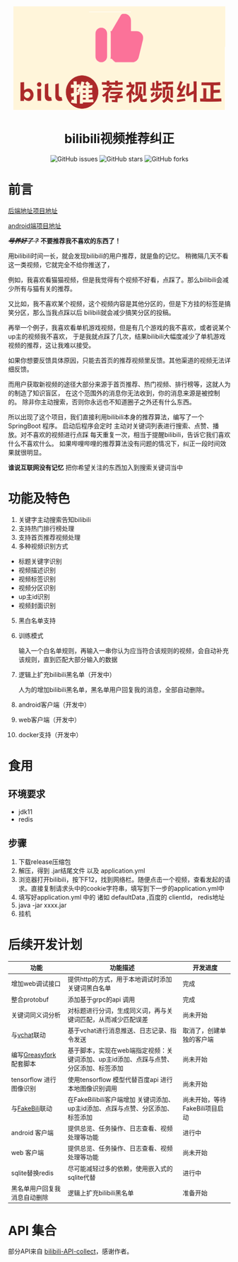 

<p align="center">
    <img src="./assets/img/logo.png" width="480" height="235">
</p>
<h1 align="center">bilibili视频推荐纠正</h1>
<p align="center">
    <a href="https://github.com/cctyl/BiliRecommBehaviorCorrection/issues" style="text-decoration:none">
        <img src="https://img.shields.io/github/issues/cctyl/BiliRecommBehaviorCorrection.svg" alt="GitHub issues"/>
    </a>
    <a href="https://github.com/cctyl/BiliRecommBehaviorCorrection/stargazers" style="text-decoration:none" >
        <img src="https://img.shields.io/github/stars/cctyl/BiliRecommBehaviorCorrection.svg" alt="GitHub stars"/>
    </a>
    <a href="https://github.com/cctyl/BiliRecommBehaviorCorrection/network" style="text-decoration:none" >
        <img src="https://img.shields.io/github/forks/cctyl/BiliRecommBehaviorCorrection.svg" alt="GitHub forks"/>
    </a>
</p>

# 前言

[后端地址项目地址](https://github.com/cctyl/BiliRecommBehaviorCorrection)

[android端项目地址](https://github.com/cctyl/BiliRecommBehaviorCorrectionAndroid)

***~~号养好了？~~* 不要推荐我不喜欢的东西了！**

用bilibili时间一长，就会发现bilibili的用户推荐，就是鱼的记忆。
稍微隔几天不看这一类视频，它就完全不给你推送了，

例如，我喜欢看猫猫视频，但是我觉得有个视频不好看，点踩了。那么bilibili会减少所有与猫有关的推荐。

又比如，我不喜欢某个视频，这个视频内容是其他分区的，但是下方挂的标签是搞笑分区，那么当我点踩以后
bilibili就会减少搞笑分区的投稿。

再举一个例子，我喜欢看单机游戏视频，但是有几个游戏的我不喜欢，或者说某个up主的视频我不喜欢，
于是我就点踩了几次，结果bilibili大幅度减少了单机游戏视频的推荐，这让我难以接受。

如果你想要反馈具体原因，只能去首页的推荐视频里反馈。其他渠道的视频无法详细反馈。

而用户获取新视频的途径大部分来源于首页推荐、热门视频、排行榜等，这就人为的制造了知识盲区，
在这个范围外的消息你无法收到，你的消息来源是被控制的。
除非你主动搜索，否则你永远也不知道圈子之外还有什么东西。

所以出现了这个项目，我们直接利用bilibili本身的推荐算法，编写了一个SpringBoot 程序。
启动后程序会定时 主动对关键词列表进行搜索、点赞、播放。对不喜欢的视频进行点踩
每天重复一次，相当于提醒bilibili，告诉它我们喜欢什么不喜欢什么。
如果哔哩哔哩的推荐算法没有问题的情况下，纠正一段时间效果就很明显。


**谁说互联网没有记忆**
把你希望关注的东西加入到搜索关键词当中
# 功能及特色
1. 关键字主动搜索告知bilibili
2. 支持热门排行榜处理
3. 支持首页推荐视频处理
4. 多种视频识别方式
- 标题关键字识别
- 视频描述识别
- 视频标签识别
- 视频分区识别
- up主id识别
- 视频封面识别
5. 黑白名单支持
6. 训练模式

    输入一个白名单规则，再输入一串你认为应当符合该规则的视频，会自动补充该规则，直到匹配大部分输入的数据
7. 逻辑上扩充bilibili黑名单（开发中）
   
   人为的增加bilibili黑名单，黑名单用户回复我的消息，全部自动删除。

8. android客户端（开发中）
9. web客户端（开发中）
10. docker支持（开发中）
    
# 食用
## 环境要求
- jdk11
- redis

## 步骤
1. 下载release压缩包
2. 解压，得到 .jar结尾文件 以及 application.yml
3. 浏览器打开bilibili，按下F12，找到网络栏。随便点击一个视频，查看发起的请求。直接复制请求头中的cookie字符串，填写到下一步的application.yml中
4. 填写好application.yml 中的 诸如 defaultData ,百度的 clientId， redis地址
5. java -jar xxxx.jar
6. 挂机

# 后续开发计划
功能    | 功能描述                                             |  开发进度 
-------- |--------------------------------------------------| -----
增加web调试接口 | 提供http的方式，用于本地调试时添加关键词黑白名单                       | 完成
整合protobuf | 添加基于grpc的api 调用                                  | 完成
关键词同义词分析 | 对标题进行分词，生成同义词，再与关键词匹配，从而减少匹配误差                   | 尚未开始
 与[vchat](https://github.com/cctyl/v_chat)联动 | 基于vchat进行消息推送、日志记录、指令发送                          | 取消了，创建单独的客户端
编写[Greasyfork](https://greasyfork.org/zh-CN/users/416601-cctyl  ) 配套脚本| 基于脚本，实现在web端指定视频：关键词添加、up主id添加、点踩与点赞、分区添加、标签添加   | 尚未开始
tensorflow 进行图像识别  | 使用tensorflow 模型代替百度api 进行本地图像识别调用                | 尚未开始
与[FakeBili](https://github.com/cctyl/FakeBiliBili)联动 | 在FakeBilibili客户端增加 关键词添加、up主id添加、点踩与点赞、分区添加、标签添加 | 尚未开始，等待FakeBili项目启动
android 客户端 | 提供总览、任务操作、日志查看、视频处理等功能                           | 进行中
web 客户端 | 提供总览、任务操作、日志查看、视频处理等功能                           | 尚未开始
sqlite替换redis | 尽可能减轻过多的依赖，使用嵌入式的sqlite代替                        | 进行中
黑名单用户回复我消息自动删除 | 逻辑上扩充bilibili黑名单                                 | 准备开始
# API 集合
部分API来自 [bilibili-API-collect](https://github.com/SocialSisterYi/bilibili-API-collect/)，感谢作者。